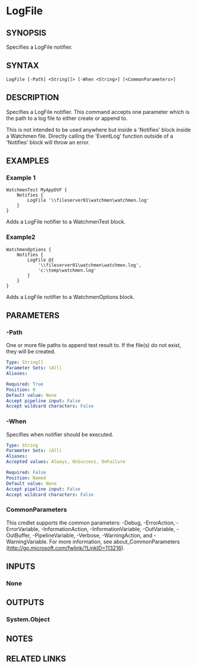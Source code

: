 ﻿---
external help file: Watchmen-help.xml
online version: https://github.com/devblackops/watchmen/blob/master/docs/functions/Help-LogFile.md
schema: 2.0.0
---

# LogFile

## SYNOPSIS
Specifies a LogFile notifier.

## SYNTAX

```
LogFile [-Path] <String[]> [-When <String>] [<CommonParameters>]
```

## DESCRIPTION
Specifies a LogFile notifier. This command accepts one parameter which is the path to a log file to either create or append to.

This is not intended to be used anywhere but inside a 'Notifies' block inside a Watchmen file. Directly calling the 'EventLog' function outside of a
'Notifies' block will throw an error.

## EXAMPLES

### Example 1
```
WatchmenTest MyAppOVF {
    Notifies {
        LogFile '\\fileserver01\watchmen\watchmen.log'
    }
}
```

Adds a LogFile notifier to a WatchmenTest block.

### Example2
```
WatchmenOptions {
    Notifies {
        LogFile @{
            '\\fileserver01\watchmen\watchmen.log',
            'c:\temp\watchmen.log'
        }
    }
}
```

Adds a LogFile notifier to a WatchmenOptions block.

## PARAMETERS

### -Path
One or more file paths to append test result to. If the file(s) do not exist, they will be created.

```yaml
Type: String[]
Parameter Sets: (All)
Aliases: 

Required: True
Position: 0
Default value: None
Accept pipeline input: False
Accept wildcard characters: False
```

### -When
Specifies when notifier should be executed.

```yaml
Type: String
Parameter Sets: (All)
Aliases: 
Accepted values: Always, OnSuccess, OnFailure

Required: False
Position: Named
Default value: None
Accept pipeline input: False
Accept wildcard characters: False
```

### CommonParameters
This cmdlet supports the common parameters: -Debug, -ErrorAction, -ErrorVariable, -InformationAction, -InformationVariable, -OutVariable, -OutBuffer, -PipelineVariable, -Verbose, -WarningAction, and -WarningVariable. For more information, see about_CommonParameters (http://go.microsoft.com/fwlink/?LinkID=113216).

## INPUTS

### None

## OUTPUTS

### System.Object

## NOTES

## RELATED LINKS

